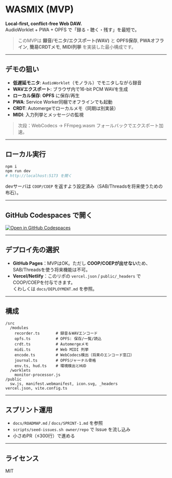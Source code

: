 # WASMIX (MVP)

**Local‑first, conflict‑free Web DAW.**  
AudioWorklet + PWA + OPFS で「録る・聴く・残す」を最短で。

> このMVPは **録音/モニタ/エクスポート(WAV)** と **OPFS保存**, **PWAオフライン**, **簡易CRDTメモ**, **MIDI列挙** を実装した最小構成です。

---

## デモの狙い
- **低遅延モニタ**: `AudioWorklet`（モノラル）でモニタしながら録音
- **WAVエクスポート**: ブラウザ内で16-bit PCM WAVを生成
- **ローカル保存**: **OPFS** に保存/再生
- **PWA**: Service Worker同梱でオフラインでも起動
- **CRDT**: Automergeでローカルメモ（同期は別実装）
- **MIDI**: 入力列挙とメッセージの監視

> 次段：WebCodecs → FFmpeg.wasm フォールバックでエクスポート加速。

---

## ローカル実行
```bash
npm i
npm run dev
# http://localhost:5173 を開く
```

devサーバは `COOP/COEP` を返すよう設定済み（SAB/Threadsを将来使うための布石）。

---

## GitHub Codespaces で開く
[![Open in GitHub Codespaces](https://github.com/codespaces/badge.svg)](https://codespaces.new/<YOUR_ORG>/<YOUR_REPO>?quickstart=1)

---

## デプロイ先の選択
- **GitHub Pages**：MVPはOK。ただし **COOP/COEPが出せない**ため、SAB/Threadsを使う将来機能は不可。  
- **Vercel/Netlify**：このリポの `vercel.json` / `public/_headers` でCOOP/COEPを付与できます。  
くわしくは `docs/DEPLOYMENT.md` を参照。

---

## 構成
```
/src
  /modules
    recorder.ts       # 録音＆WAVエンコード
    opfs.ts           # OPFS: 保存/一覧/読込
    crdt.ts           # Automergeメモ
    midi.ts           # Web MIDI 列挙
    encode.ts         # WebCodecs検出（将来のエンコード窓口）
    journal.ts        # OPFSジャーナル骨格
    env.ts, hud.ts    # 環境検出とHUD
  /worklets
    monitor-processor.js
/public
  sw.js, manifest.webmanifest, icon.svg, _headers
vercel.json, vite.config.ts
```

---

## スプリント運用
- `docs/ROADMAP.md` / `docs/SPRINT-1.md` を参照
- `scripts/seed-issues.sh owner/repo` で Issue を流し込み
- 小さめPR（≤300行）で進める

---

## ライセンス
MIT
